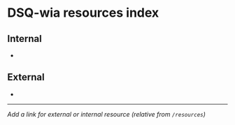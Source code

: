 # DSQ-wia resources index

## Internal

*

## External

*

------------------------------------------------------------------------

*Add a link for external or internal resource (relative from `/resources`)*
